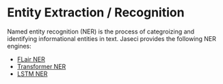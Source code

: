 # Entity Extraction / Recognition

Named entity recognition (NER) is the process of categroizing and identifying informational entities in text. Jaseci provides the following NER engines: 

- [FLair NER](flair_ner/README.md)
- [Transformer NER](transformer_ner/README.md)
- [LSTM NER](lstm_ner/README.md)

